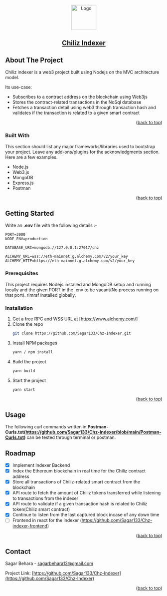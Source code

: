 <!-- PROJECT LOGO -->
<br />
<div align="center">
  <a href="https://github.com/othneildrew/Best-README-Template">
    <img src="https://s2.coinmarketcap.com/static/img/coins/200x200/4066.png" alt="Logo" width="80" height="80">
    <h2 align="center"> Chiliz Indexer </h2>
  </a>
</div>


<!-- ABOUT THE PROJECT -->
## About The Project

Chiliz indexer is a web3 project built using Nodejs on the MVC architecture model.

Its use-case:
* Subscribes to a contract address on the blockchain using Web3js
* Stores the contract-related transactions in the NoSql database
* Fetches a transaction detail using web3 through transaction hash and validates if the transaction is related to a given smart contract

<p align="right">(<a href="#readme-top">back to top</a>)</p>


### Built With

This section should list any major frameworks/libraries used to bootstrap your project. Leave any add-ons/plugins for the acknowledgments section. Here are a few examples.

* Node.js
* Web3.js
* MongoDB
* Express.js
* Postman

<p align="right">(<a href="#readme-top">back to top</a>)</p>


<!-- GETTING STARTED -->
## Getting Started

Write an **.env** file with the following details :-
```
PORT=3000
NODE_ENV=production

DATABASE_URI=mongodb://127.0.0.1:27017/chz

ALCHEMY_URL=wss://eth-mainnet.g.alchemy.com/v2/your_key
ALCHEMY_HTTP=https://eth-mainnet.g.alchemy.com/v2/your_key

```

### Prerequisites

This project requires Nodejs installed and MongoDB setup and running locally and the given PORT in the .env to be vacant(No process running on that port).
rimraf installed globally.

### Installation

1. Get a free RPC and WSS URL at [https://www.alchemy.com/]
2. Clone the repo
   ```sh
   git clone https://github.com/Sagar133/Chz-Indexer.git
   ```
3. Install NPM packages
   ```sh
   yarn / npm install
   ```
4. Build the project
   ```sh
   yarn build
   ```
5. Start the project
   ```sh
   yarn start
   ```

<p align="right">(<a href="#readme-top">back to top</a>)</p>


<!-- USAGE EXAMPLES -->
## Usage

The following curl commands written in **Postman-Curls.txt(https://github.com/Sagar133/Chz-Indexer/blob/main/Postman-Curls.txt)** can be tested through terminal or postman.

<!-- ROADMAP -->
## Roadmap

- [x] Implement Indexer Backend
- [x] Index the Ethereum blockchain in real time for the Chiliz contract address
- [x] Store all transactions of Chiliz-related smart contract from the blockchain
- [x] API route to fetch the amount of Chiliz tokens transferred while listening to transactions from the indexer
- [x] API route to validate if a given transaction hash is related to Chiliz token(Chiliz smart contract)
- [x] Continue to listen from the last captured block incase of any down time
- [ ] Frontend in react for the indexer (https://github.com/Sagar133/Chz-indexer-frontend)

<p align="right">(<a href="#readme-top">back to top</a>)</p>

<!-- CONTACT -->
## Contact

Sagar Behara - sagarbehara13@gmail.com

Project Link: [https://github.com/Sagar133/Chz-Indexer](https://github.com/Sagar133/Chz-Indexer)

<p align="right">(<a href="#readme-top">back to top</a>)</p>
